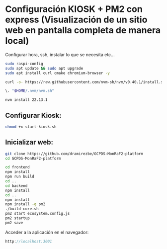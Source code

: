 # Configuración KIOSK + PM2 con express (Visualización de un sitio web en pantalla completa de manera local)

Configurar hora, ssh, instalar lo que se necesita etc...
```bash
sudo raspi-config
sudo apt update && sudo apt upgrade
sudo apt install curl cmake chromium-browser -y

curl -o- https://raw.githubusercontent.com/nvm-sh/nvm/v0.40.1/install.sh | bash

\. "$HOME/.nvm/nvm.sh"

nvm install 22.13.1
```

## Configurar Kiosk:

```bash
chmod +x start-kiosk.sh
```
## Inicializar web:

```bash
git clone https://github.com/dramirezbe/GCPDS-MonRaF2-platform
cd GCPDS-MonRaF2-platform

cd frontend
npm install
npm run build
cd ..
cd backend
npm install
cd ..
npm install
npm install -g pm2
./build-core.sh
pm2 start ecosystem.config.js
pm2 startup
pm2 save

```

Acceder a la aplicación en el navegador:

```javascript
http://localhost:3001
```


